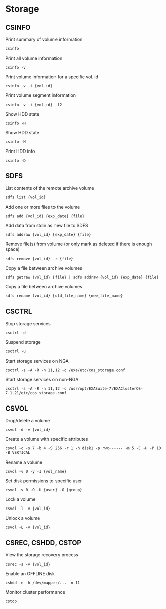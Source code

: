 # Storage

## CSINFO
Print summary of volume information
```
csinfo
```
Print all volume information
```
csinfo -v
```
Print volume information for a specific vol. id
```
csinfo -v -i {vol_id}
```
Print volume segment information
```
csinfo -v -i {vol_id} -l2
```
Show HDD state
```
csinfo -H
```
Show HDD state
```
csinfo -H
```
Print HDD info
```
csinfo -D
```

## SDFS
List contents of the remote archive volume
```
sdfs list {vol_id}
```
Add one or more files to the volume
```
sdfs add {vol_id} {exp_date} {file}
```
Add data from stdin as new file to SDFS
```
sdfs addraw {vol_id} {exp_date} {file}
``` 
Remove file(s) from volume (or only mark as deleted if there is enough space)
```
sdfs remove {vol_id} -r {file}
```
Copy a file between archive volumes
```
sdfs getraw (vol_id} {file} | sdfs addraw {vol_id} {exp_date} {file}
```
Copy a file between archive volumes
```
sdfs rename (vol_id} {old_file_name} {new_file_name}
```

## CSCTRL
Stop storage services
```
csctrl -d
```
Suspend storage
```
csctrl -u
```
Start storage services on NGA
```
csctrl -s -A -R -n 11,12 -c /exa/etc/cos_storage.conf
```
Start storage services on non-NGA
```
csctrl -s -A -R -n 11,12 -c /usr/opt/EXASuite-7/EXAClusterOS-7.1.21/etc/cos_storage.conf
```

## CSVOL
Drop/delete a volume
```
csvol -d -v {vol_id}
```
Create a volume with specific attributes
```
csvol -c -s 7 -b 4 -S 256 -r 1 -h disk1 -p rwx------ -m 5 -C -H -P 10 -B VERTICAL
```
Rename a volume
```
csvol -v 0 -y -I {vol_name}
```
Set disk permissions to specific user
```
csvol -v 0 -O -U {user} -G {group}
```
Lock a volume
```
csvol -l -v {vol_id}
```
Unlock a volume
```
csvol -L -v {vol_id}
```

## CSREC, CSHDD, CSTOP
View the storage recovery process
```
csrec -s -v {vol_id}
```
Enable an OFFLINE disk
```
cshdd -e -h /dev/mapper/... -n 11
```
Monitor cluster performance
```
cstop
```
